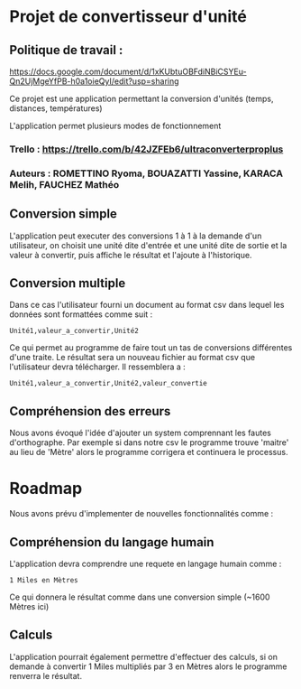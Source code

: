 # Projet de convertisseur d'unité

## Politique de travail :
https://docs.google.com/document/d/1xKUbtuOBFdiNBiCSYEu-Qn2UjMgeYfPB-h0a1oieQyI/edit?usp=sharing

Ce projet est une application permettant la conversion d'unités (temps,
distances, températures)

L'application permet plusieurs modes de fonctionnement

### Trello : https://trello.com/b/42JZFEb6/ultraconverterproplus

### Auteurs : ROMETTINO Ryoma, BOUAZATTI Yassine, KARACA Melih, FAUCHEZ Mathéo

## Conversion simple

L'application peut executer des conversions 1 à 1 à la demande d'un
utilisateur, on choisit une unité dite d'entrée et une unité dite de sortie et
la valeur à convertir, puis affiche le résultat et l'ajoute à l'historique.

## Conversion multiple

Dans ce cas l'utilisateur fourni un document au format csv dans lequel les
données sont formattées comme suit :

```csv
Unité1,valeur_a_convertir,Unité2
```

Ce qui permet au programme de faire tout un tas de conversions différentes d'une
traite.
Le résultat sera un nouveau fichier au format csv que l'utilisateur devra
télécharger.
Il ressemblera a :

```csv
Unité1,valeur_a_convertir,Unité2,valeur_convertie
```

## Compréhension des erreurs

Nous avons évoqué l'idée d'ajouter un system comprennant les fautes
d'orthographe.
Par exemple si dans notre csv le programme trouve 'maitre' au lieu de 'Mètre'
alors le programme corrigera et continuera le processus.

# Roadmap

Nous avons prévu d'implementer de nouvelles fonctionnalités comme :

## Compréhension du langage humain

L'application devra comprendre une requete en langage humain comme :

```text
1 Miles en Mètres
```

Ce qui donnera le résultat comme dans une conversion simple (~1600 Mètres ici)

## Calculs

L'application pourrait également permettre d'effectuer des calculs, si on
demande à convertir 1 Miles multipliés par 3 en Mètres alors le programme
renverra le résultat.
